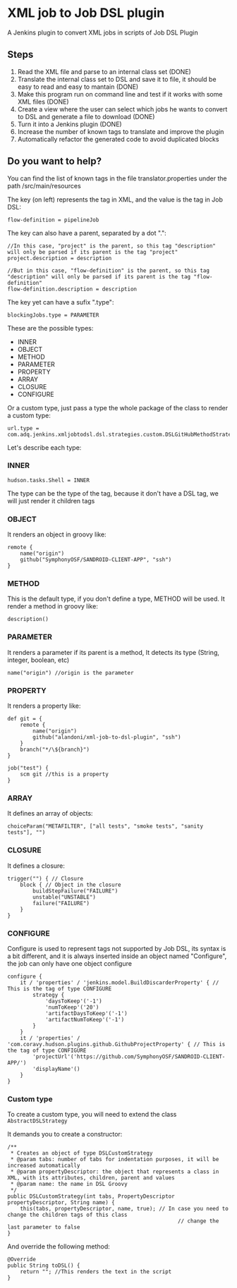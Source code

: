# XML job to Job DSL plugin
A Jenkins plugin to convert XML jobs in scripts of Job DSL Plugin

## Steps
1. Read the XML file and parse to an internal class set (DONE)
2. Translate the internal class set to DSL and save it to file, it should be easy to read and easy to mantain (DONE)
3. Make this program run on command line and test if it works with some XML files (DONE)
4. Create a view where the user can select which jobs he wants to convert to DSL and generate a file to download (DONE)
5. Turn it into a Jenkins plugin (DONE)
6. Increase the number of known tags to translate and improve the plugin
7. Automatically refactor the generated code to avoid duplicated blocks

## Do you want to help?
You can find the list of known tags in the file translator.properties under the path /src/main/resources

The key (on left) represents the tag in XML, and the value is the tag in Job DSL:
```
flow-definition = pipelineJob
```

The key can also have a parent, separated by a dot ".":
```
//In this case, "project" is the parent, so this tag "description" will only be parsed if its parent is the tag "project"
project.description = description

//But in this case, "flow-definition" is the parent, so this tag "description" will only be parsed if its parent is the tag "flow-definition"
flow-definition.description = description
```

The key yet can have a sufix ".type":
```
blockingJobs.type = PARAMETER
```

These are the possible types:
* INNER 
* OBJECT
* METHOD
* PARAMETER
* PROPERTY
* ARRAY
* CLOSURE
* CONFIGURE

Or a custom type, just pass a type the whole package of the class to render a custom type:
```
url.type = com.adq.jenkins.xmljobtodsl.dsl.strategies.custom.DSLGitHubMethodStrategy
```

Let's describe each type:

### INNER
```
hudson.tasks.Shell = INNER
```

The type can be the type of the tag, because it don't have a DSL tag, we will just render it children tags

### OBJECT
It renders an object in groovy like:
```
remote {
    name("origin")
    github("SymphonyOSF/SANDROID-CLIENT-APP", "ssh")
}
```

### METHOD
This is the default type, if you don't define a type, METHOD will be used. It render a method in groovy like:
```
description()
```

### PARAMETER
It renders a parameter if its parent is a method, It detects its type (String, integer, boolean, etc)
```
name("origin") //origin is the parameter
```

### PROPERTY
It renders a property like:
```
def git = {
    remote {
        name("origin")
        github("alandoni/xml-job-to-dsl-plugin", "ssh")
    }
    branch("*/\${branch}")
}

job("test") {
    scm git //this is a property
}
```

### ARRAY
It defines an array of objects:
```
choiceParam("METAFILTER", ["all tests", "smoke tests", "sanity tests"], "")
```

### CLOSURE
It defines a closure:
```
trigger("") { // Closure
    block { // Object in the closure
        buildStepFailure("FAILURE")
        unstable("UNSTABLE")
        failure("FAILURE")
    }
}
```

### CONFIGURE
Configure is used to represent tags not supported by Job DSL, its syntax is a bit different, and it is always inserted inside an object named "Configure", the job can only have one object configure

```
configure {
    it / 'properties' / 'jenkins.model.BuildDiscarderProperty' { // This is the tag of type CONFIGURE
        strategy {
            'daysToKeep'('-1')
            'numToKeep'('20')
            'artifactDaysToKeep'('-1')
            'artifactNumToKeep'('-1')
        }
    }
    it / 'properties' / 'com.coravy.hudson.plugins.github.GithubProjectProperty' { // This is the tag of type CONFIGURE
        'projectUrl'('https://github.com/SymphonyOSF/SANDROID-CLIENT-APP/')
        'displayName'()
    }
}
```

### Custom type
To create a custom type, you will need to extend the class ```AbstractDSLStrategy```

It demands you to create a constructor:
```
/**
 * Creates an object of type DSLCustomStrategy
 * @param tabs: number of tabs for indentation purposes, it will be increased automatically
 * @param propertyDescriptor: the object that represents a class in XML, with its attributes, children, parent and values
 * @param name: the name in DSL Groovy
 */
public DSLCustomStrategy(int tabs, PropertyDescriptor propertyDescriptor, String name) {
    this(tabs, propertyDescriptor, name, true); // In case you need to change the children tags of this class
                                                      // change the last parameter to false
}
```

And override the following method:
```
@Override
public String toDSL() {
    return ""; //This renders the text in the script
}
```
